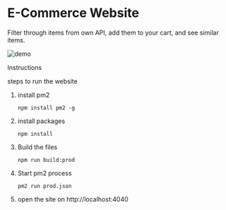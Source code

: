 E-Commerce Website
===

Filter through items from own API, add them to your cart, and see similar items.

![demo](ecommerce.gif)

Instructions

steps to run the website

1. install pm2

	`npm install pm2 -g`


2. install packages

	`npm install`


3. Build the files

	`npm run build:prod`


4. Start pm2 process

	`pm2 run prod.json`

5. open the site on http://localhost:4040
